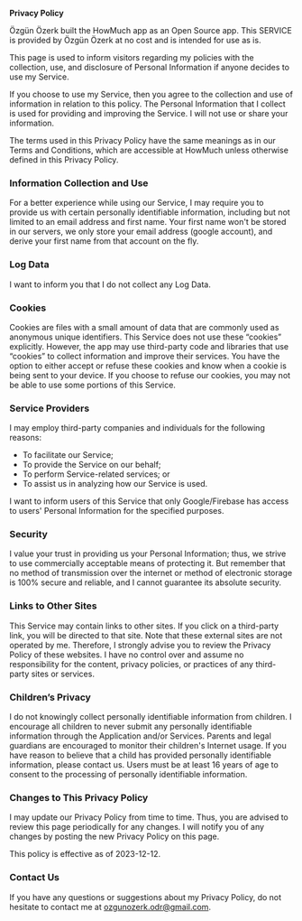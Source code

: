 **Privacy Policy**

Özgün Özerk built the HowMuch app as an Open Source app. This SERVICE is provided by Özgün Özerk at no cost and is intended for use as is.

This page is used to inform visitors regarding my policies with the collection, use, and disclosure of Personal Information if anyone decides to use my Service.

If you choose to use my Service, then you agree to the collection and use of information in relation to this policy. The Personal Information that I collect is used for providing and improving the Service. I will not use or share your information.

The terms used in this Privacy Policy have the same meanings as in our Terms and Conditions, which are accessible at HowMuch unless otherwise defined in this Privacy Policy.

### Information Collection and Use

For a better experience while using our Service, I may require you to provide us with certain personally identifiable information, including but not limited to an email address and first name. Your first name won't be stored in our servers, we only store your email address (google account), and derive your first name from that account on the fly.

### Log Data

I want to inform you that I do not collect any Log Data.

### Cookies

Cookies are files with a small amount of data that are commonly used as anonymous unique identifiers. This Service does not use these “cookies” explicitly. However, the app may use third-party code and libraries that use “cookies” to collect information and improve their services. You have the option to either accept or refuse these cookies and know when a cookie is being sent to your device. If you choose to refuse our cookies, you may not be able to use some portions of this Service.

### Service Providers

I may employ third-party companies and individuals for the following reasons:

* To facilitate our Service;
* To provide the Service on our behalf;
* To perform Service-related services; or
* To assist us in analyzing how our Service is used.

I want to inform users of this Service that only Google/Firebase has access to users' Personal Information for the specified purposes.

### Security

I value your trust in providing us your Personal Information; thus, we strive to use commercially acceptable means of protecting it. But remember that no method of transmission over the internet or method of electronic storage is 100% secure and reliable, and I cannot guarantee its absolute security.

### Links to Other Sites

This Service may contain links to other sites. If you click on a third-party link, you will be directed to that site. Note that these external sites are not operated by me. Therefore, I strongly advise you to review the Privacy Policy of these websites. I have no control over and assume no responsibility for the content, privacy policies, or practices of any third-party sites or services.

### Children’s Privacy

I do not knowingly collect personally identifiable information from children. I encourage all children to never submit any personally identifiable information through the Application and/or Services. Parents and legal guardians are encouraged to monitor their children's Internet usage. If you have reason to believe that a child has provided personally identifiable information, please contact us. Users must be at least 16 years of age to consent to the processing of personally identifiable information.

### Changes to This Privacy Policy

I may update our Privacy Policy from time to time. Thus, you are advised to review this page periodically for any changes. I will notify you of any changes by posting the new Privacy Policy on this page.

This policy is effective as of 2023-12-12.

### Contact Us

If you have any questions or suggestions about my Privacy Policy, do not hesitate to contact me at ozgunozerk.odr@gmail.com.
